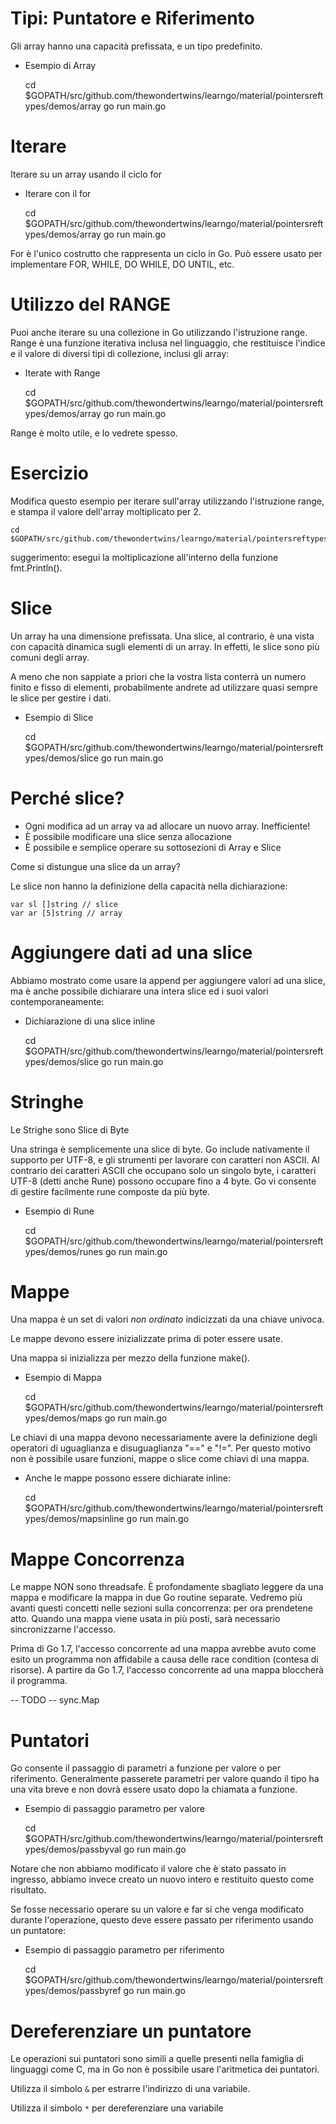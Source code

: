 # Tipi: Puntatore e Riferimento

Gli array hanno una capacità prefissata, e un tipo predefinito.

- Esempio di Array

	cd $GOPATH/src/github.com/thewondertwins/learngo/material/pointersreftypes/demos/array
	go run main.go


# Iterare

Iterare su un array usando il ciclo for

- Iterare con il for

	cd $GOPATH/src/github.com/thewondertwins/learngo/material/pointersreftypes/demos/array
	go run main.go


For è l'unico costrutto che rappresenta un ciclo in Go. Può essere usato per implementare FOR, WHILE, DO WHILE, DO UNTIL, etc.

# Utilizzo del RANGE

Puoi anche iterare su una collezione in Go utilizzando l'istruzione range. Range è una funzione iterativa inclusa nel linguaggio, che restituisce l'indice e il valore di diversi tipi di collezione, inclusi gli array:

- Iterate with Range

	cd $GOPATH/src/github.com/thewondertwins/learngo/material/pointersreftypes/demos/array
	go run main.go

Range è molto utile, e lo vedrete spesso.

# Esercizio

Modifica questo esempio per iterare sull'array utilizzando l'istruzione range, e stampa il valore dell'array moltiplicato per 2.

	cd $GOPATH/src/github.com/thewondertwins/learngo/material/pointersreftypes/exercises/range

suggerimento: esegui la moltiplicazione all'interno della funzione fmt.Println().

# Slice

Un array ha una dimensione prefissata. Una slice, al contrario, è una vista con capacità dinamica sugli elementi di un array. In effetti, le slice sono più comuni degli array.

A meno che non sappiate a priori che la vostra lista conterrà un numero finito e fisso di elementi, probabilmente andrete ad utilizzare quasi sempre le slice per gestire i dati.

- Esempio di Slice

	cd $GOPATH/src/github.com/thewondertwins/learngo/material/pointersreftypes/demos/slice
	go run main.go


# Perché slice?

- Ogni modifica ad un array va ad allocare un nuovo array. Inefficiente!
- È possibile modificare una slice senza allocazione
- È possibile e semplice operare su sottosezioni di Array e Slice

Come si distungue una slice da un array?

Le slice non hanno la definizione della capacità nella dichiarazione:

	var sl []string // slice
	var ar [5]string // array

# Aggiungere dati ad una slice

Abbiamo mostrato come usare la append per aggiungere valori ad una slice, ma è anche possibile dichiarare una intera slice ed i suoi valori contemporaneamente:

- Dichiarazione di una slice inline

	cd $GOPATH/src/github.com/thewondertwins/learngo/material/pointersreftypes/demos/slice
	go run main.go


# Stringhe

Le Strighe sono Slice di Byte

Una stringa è semplicemente una slice di byte. Go include nativamente il supporto per UTF-8, e gli strumenti per lavorare con caratteri non ASCII. Al contrario dei caratteri ASCII che occupano solo un singolo byte, i caratteri UTF-8 (detti anche Rune) possono occupare fino a 4 byte. Go vi consente di gestire facilmente rune composte da più byte.

- Esempio di Rune

	cd $GOPATH/src/github.com/thewondertwins/learngo/material/pointersreftypes/demos/runes
	go run main.go

# Mappe

Una mappa è un set di valori _non ordinato_ indicizzati da una chiave univoca.

Le mappe devono essere inizializzate prima di poter essere usate.

Una mappa si inizializza per mezzo della funzione make().

- Esempio di Mappa

	cd $GOPATH/src/github.com/thewondertwins/learngo/material/pointersreftypes/demos/maps
	go run main.go

Le chiavi di una mappa devono necessariamente avere la definizione degli operatori di uguaglianza e disuguaglianza "==" e "!=". Per questo motivo non è possibile usare funzioni, mappe o slice come chiavi di una mappa.

- Anche le mappe possono essere dichiarate inline:

	cd $GOPATH/src/github.com/thewondertwins/learngo/material/pointersreftypes/demos/mapsinline
	go run main.go

# Mappe Concorrenza

Le mappe NON sono threadsafe. È profondamente sbagliato leggere da una mappa e modificare la mappa in due Go routine separate. Vedremo più avanti questi concetti nelle sezioni sulla concorrenza: per ora prendetene atto. Quando una mappa viene usata in più posti, sarà necessario sincronizzarne l'accesso.

Prima di Go 1.7, l'accesso concorrente ad una mappa avrebbe avuto come esito un programma non affidabile a causa delle race condition (contesa di risorse). A partire da Go 1.7, l'accesso concorrente ad una mappa bloccherà il programma.

 -- TODO -- sync.Map

# Puntatori

Go consente il passaggio di parametri a funzione per valore o per riferimento. Generalmente passerete parametri per valore quando il tipo ha una vita breve e non dovrà essere usato dopo la chiamata a funzione.

- Esempio di passaggio parametro per valore

	cd $GOPATH/src/github.com/thewondertwins/learngo/material/pointersreftypes/demos/passbyval
	go run main.go

Notare che non abbiamo modificato il valore che è stato passato in ingresso, abbiamo invece creato un nuovo intero e restituito questo come risultato.

Se fosse necessario operare su un valore e far si che venga modificato durante l'operazione, questo deve essere passato per riferimento usando un puntatore:

- Esempio di passaggio parametro per riferimento

	cd $GOPATH/src/github.com/thewondertwins/learngo/material/pointersreftypes/demos/passbyref
	go run main.go

# Dereferenziare un puntatore

Le operazioni sui puntatori sono simili a quelle presenti nella famiglia di linguaggi come C, ma in Go non è possibile usare l'aritmetica dei puntatori.

Utilizza il simbolo `&` per estrarre l'indirizzo di una variabile.

Utilizza il simbolo `*` per dereferenziare una variabile







